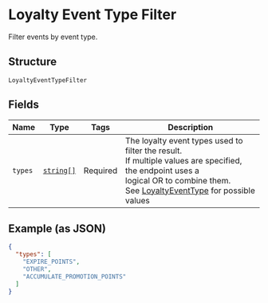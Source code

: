 
# Loyalty Event Type Filter

Filter events by event type.

## Structure

`LoyaltyEventTypeFilter`

## Fields

| Name | Type | Tags | Description |
|  --- | --- | --- | --- |
| `types` | [`string[]`](../models/loyalty-event-type.md) | Required | The loyalty event types used to filter the result.<br/>If multiple values are specified, the endpoint uses a<br/>logical OR to combine them.<br/>See [LoyaltyEventType](#type-loyaltyeventtype) for possible values |

## Example (as JSON)

```json
{
  "types": [
    "EXPIRE_POINTS",
    "OTHER",
    "ACCUMULATE_PROMOTION_POINTS"
  ]
}
```

